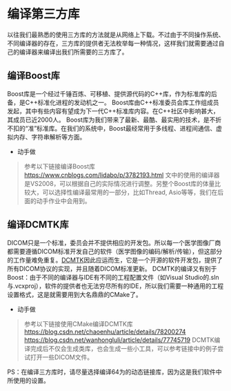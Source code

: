 # 编译第三方库

以往我们最熟悉的使用三方库的方法就是从网络上下载。不过由于不同操作系统、不同编译器的存在，三方库的提供者无法枚举每一种情况，这样我们就需要通过自己的编译器来编译出我们所需要的三方库了。

## 编译Boost库

Boost库是一个经过千锤百炼、可移植、提供源代码的C++库，作为标准库的后备，是C++标准化进程的发动机之一。 Boost库由C++标准委员会库工作组成员发起，其中有些内容有望成为下一代C++标准库内容。在C++社区中影响甚大，其成员已近2000人。 Boost库为我们带来了最新、最酷、最实用的技术，是不折不扣的“准”标准库。在我们的系统中，Boost最经常用于多线程、进程间通信、虚拟内存、字符串解析等方面。

+ 动手做
> 参考以下链接编译Boost库
> https://www.cnblogs.com/lidabo/p/3782193.html
> 文中的使用的编译器是VS2008，可以根据自己的实际情况进行调整。另整个Boost库的体量比较大，可以选择性编译最常用的一部分，比如Thread, Asio等等，我们在后面的动手作业中会用到。

## 编译DCMTK库

DICOM只是一个标准，委员会并不提供相应的开发包。所以每一个医学图像厂商都需要遵循DICOM标准开发自己的软件（医学图像的编码/解析/传输），但这部分的工作量难免重复。[DCMTK](https://www.dcmtk.org/dcmtk.php.en)因此应运而生，它是一个开源的软件开发包，提供了所有DICOM协议的实现，并且随着DICOM标准更新。
DCMTK的编译又有别于Boost：由于不同的编译器与IDE有不同的工程配置文件（如Visual Studio的.sln与.vcxproj），软件的提供者也无法穷尽所有的IDE，所以我们需要一种通用的工程设置格式，这是就需要用到大名鼎鼎的CMake了。

+ 动手做
> 参考以下链接使用CMake编译DCMTK库
> https://blog.csdn.net/chaoenhu/article/details/78200274
> https://blog.csdn.net/wanhongluli/article/details/77745719
> DCMTK编译完成后不仅会生成类库，也会生成一些小工具，可以参考链接中的例子尝试打开一些DICOM文件。


PS：在编译三方库时，请尽量选择编译64为的动态链接库，因为这是我们软件中所使用的设置。